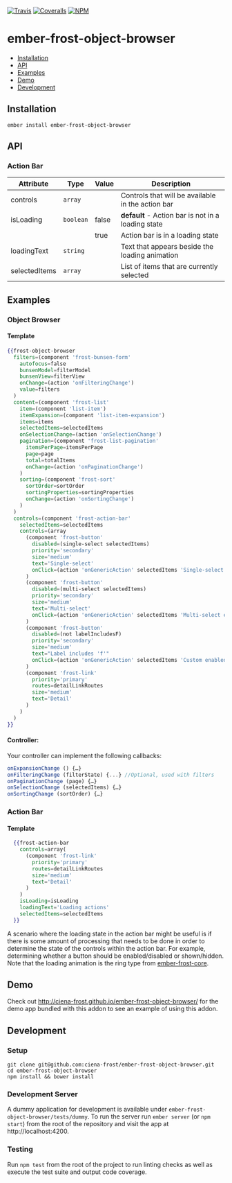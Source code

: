 [ci-img]: https://img.shields.io/travis/ciena-frost/ember-frost-object-browser.svg "CI Build Status"
[ci-url]: https://travis-ci.org/ciena-frost/ember-frost-object-browser

[cov-img]: https://img.shields.io/coveralls/ciena-frost/ember-frost-object-browser.svg "Code Coverage"
[cov-url]: https://coveralls.io/github/ciena-frost/ember-frost-object-browser

[npm-img]: https://img.shields.io/npm/v/ember-frost-object-browser.svg "Version"
[npm-url]: https://www.npmjs.com/package/ember-frost-object-browser

[![Travis][ci-img]][ci-url] [![Coveralls][cov-img]][cov-url] [![NPM][npm-img]][npm-url]

# ember-frost-object-browser

 * [Installation](#installation)
 * [API](#api)
 * [Examples](#examples)
 * [Demo](#demo)
 * [Development](#development)

## Installation
```
ember install ember-frost-object-browser
```

## API

### Action Bar

| Attribute        | Type          | Value | Description                                         |
| ---------------- | ------------- | ----- | --------------------------------------------------- |
| controls         | `array`       |       | Controls that will be available in the action bar   |
| isLoading        | `boolean`     | false | **default** - Action bar is not in a loading state  |
|                  |               | true  | Action bar is in a loading state                    |
| loadingText      | `string`      |       | Text that appears beside the loading animation      |
| selectedItems    | `array`       |       | List of items that are currently selected           |

## Examples

### Object Browser

#### Template

```handlebars
{{frost-object-browser
  filters=(component 'frost-bunsen-form'
    autofocus=false
    bunsenModel=filterModel
    bunsenView=filterView
    onChange=(action 'onFilteringChange')
    value=filters
  )
  content=(component 'frost-list'
    item=(component 'list-item')
    itemExpansion=(component 'list-item-expansion')
    items=items
    selectedItems=selectedItems
    onSelectionChange=(action 'onSelectionChange')
    pagination=(component 'frost-list-pagination'
      itemsPerPage=itemsPerPage
      page=page
      total=totalItems
      onChange=(action 'onPaginationChange')
    )
    sorting=(component 'frost-sort'
      sortOrder=sortOrder
      sortingProperties=sortingProperties
      onChange=(action 'onSortingChange')
    )
  )
  controls=(component 'frost-action-bar'
    selectedItems=selectedItems
    controls=(array
      (component 'frost-button'
        disabled=(single-select selectedItems)
        priority='secondary'
        size='medium'
        text='Single-select'
        onClick=(action 'onGenericAction' selectedItems 'Single-select enabled action')
      )
      (component 'frost-button'
        disabled=(multi-select selectedItems)
        priority='secondary'
        size='medium'
        text='Multi-select'
        onClick=(action 'onGenericAction' selectedItems 'Multi-select enabled action')
      )
      (component 'frost-button'
        disabled=(not labelIncludesF)
        priority='secondary'
        size='medium'
        text="Label includes 'f'"
        onClick=(action 'onGenericAction' selectedItems 'Custom enabled action')
      )
      (component 'frost-link'
        priority='primary'
        routes=detailLinkRoutes
        size='medium'
        text='Detail'
      )
    )
  )
}}
```

#### Controller:

Your controller can implement the following callbacks:

```javascript
onExpansionChange () {…}
onFilteringChange (filterState) {...} //Optional, used with filters
onPaginationChange (page) {…}
onSelectionChange (selectedItems) {…}
onSortingChange (sortOrder) {…}
```

### Action Bar

#### Template

```handlebars
  {{frost-action-bar
    controls=array(
      (component 'frost-link'
        priority='primary'
        routes=detailLinkRoutes
        size='medium'
        text='Detail'
      )
    )
    isLoading=isLoading
    loadingText='Loading actions'
    selectedItems=selectedItems
  }}
```

A scenario where the loading state in the action bar might be useful is if there is some amount of processing that needs to be done in order to determine the state of the controls within the action bar. For example, determining whether a button should be enabled/disabled or shown/hidden. Note that the loading animation is the ring type from [ember-frost-core](https://github.com/ciena-frost/ember-frost-core).

## Demo

Check out http://ciena-frost.github.io/ember-frost-object-browser/ for the demo app bundled with this addon to see
an example of using this addon.

## Development
### Setup
```
git clone git@github.com:ciena-frost/ember-frost-object-browser.git
cd ember-frost-object-browser
npm install && bower install
```

### Development Server
A dummy application for development is available under `ember-frost-object-browser/tests/dummy`.
To run the server run `ember server` (or `npm start`) from the root of the repository and
visit the app at http://localhost:4200.

### Testing
Run `npm test` from the root of the project to run linting checks as well as execute the test suite
and output code coverage.
